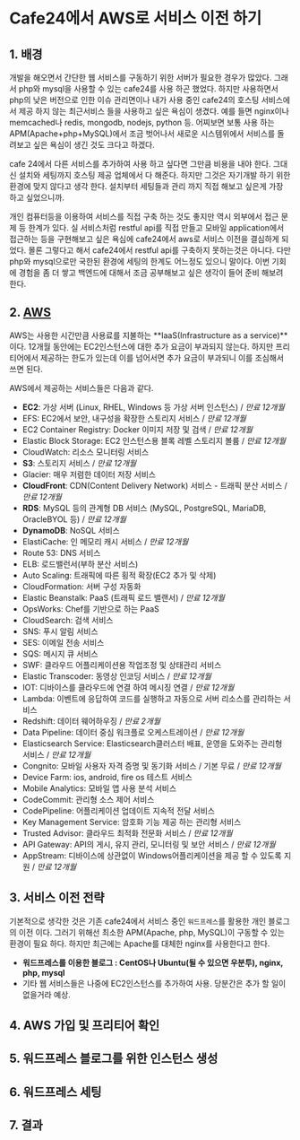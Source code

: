 # Cafe24에서 AWS로 서비스 이전 하기 

## 1. 배경
 개발을 해오면서 간단한 웹 서비스를 구동하기 위한 서버가 필요한 경우가 많았다. 그래서 php와 mysql을 사용할 수 있는 cafe24를 사용 하곤 했었다. 하지만 사용하면서 php의 낮은 버전으로 인한 이슈 관리면이나 내가 사용 중인 cafe24의 호스팅 서비스에서 제공 하지 않는  최근서비스 들을 사용하고 싶은 욕심이 생겼다. 예를 들면 nginx이나 memcached나 redis, mongodb, nodejs, python 등. 어찌보면 보통 사용 하는 APM(Apache+php+MySQL)에서 조금 벗어나서 새로운 시스템위에서 서비스를 돌려보고 싶은 욕심이 생긴 것도 크다고 하겠다. 
 
 cafe 24에서 다른 서비스를 추가하여 사용 하고 싶다면 그만큼 비용을 내야 한다. 그대신 설치와 세팅까지 호스팅 제공 업체에서 다 해준다. 하지만 그것은 자기개발 하기 위한 환경에 맞지 않다고 생각 한다. 설치부터 세팅들과 관리 까지 직접 해보고 싶은게 가장 하고 싶었으니까. 
 
 개인 컴퓨터등을 이용하여 서비스를 직접 구축 하는 것도 좋지만 역시 외부에서 접근 문제 등 한계가 있다. 실 서비스처럼 restful api를 직접 만들고 모바일 application에서 접근하는 등을 구현해보고 싶은 욕심에 cafe24에서 aws로 서비스 이전을 결심하게 되었다.
 몰론 그렇다고 해서 cafe24에서 restful api를 구축하지 못하는것은 아니다. 다만 php와 mysql으로만 국한된 환경에 세팅의 한계도 어느정도 있으니 말이다. 이번 기회에 경험을 좀 더 쌓고 백엔드에 대해서 조금 공부해보고 싶은 생각이 들어 준비 해보려 한다.  

## 2. [AWS](https://aws.amazon.com/ko/free/?sc_channel=PS&sc_campaign=acquisition_KR&sc_publisher=google&sc_medium=cloud_computing_b&sc_content=aws_core_e&sc_detail=a.w.s&sc_category=cloud_computing&sc_segment=96234177528&sc_matchtype=e&sc_country=kr&s_kwcid=AL!4422!3!96234177528!e!!g!!a.w.s&ef_id=VuUp7QAABXCEtQRt:20160917045540:s)   
 AWS는 사용한 시간만큼 사용료를 지불하는 **IaaS(Infrastructure as a service)**이다. 12개월 동안에는 EC2인스턴스에 대한 추가 요금이 부과되지 않는다. 하지만 프리티어에서 제공하는 한도가 있는데 이를 넘어서면 추가 요금이 부과되니 이를 조심해서 쓰면 된다. 
 
 AWS에서 제공하는 서비스들은 다음과 같다. 
- **EC2**: 가상 서버 (Linux, RHEL, Windows 등 가상 서버 인스턴스) / *만료 12개월*  
- EFS: EC2에서 보안, 내구성을 확장한 스토리지 서비스 / *만료 12개월*  
- EC2 Container Registry: Docker 이미지 저장 및 검색 / *만료 12개월*
- Elastic Block Storage: EC2 인스턴스용 블록 레벨 스토리지 볼륨 / *만료 12개월* 
- CloudWatch: 리소스 모니터링 서비스 
- **S3**: 스토리지 서비스 / *만료 12개월*  
- Glacier: 매우 저렴한 데이터 저장 서비스
- **CloudFront**: CDN(Content Delivery Network) 서비스 - 트래픽 분산 서비스 / *만료 12개월*
- **RDS**: MySQL 등의 관계형 DB 서비스 (MySQL, PostgreSQL, MariaDB, OracleBYOL 등) / *만료 12개월*
- **DynamoDB**: NoSQL 서비스
- ElastiCache: 인 메모리 캐시 서비스 / *만료 12개월*
- Route 53: DNS 서비스
- ELB: 로드밸런서(부하 분산 서비스)
- Auto Scaling: 트래픽에 따른 횡적 확장(EC2 추가 및 삭제)
- CloudFormation: 서버 구성 자동화
- Elastic Beanstalk: PaaS (트래픽 로드 밸랜서) / *만료 12개월*
- OpsWorks: Chef를 기반으로 하는 PaaS
- CloudSearch: 검색 서비스
- SNS: 푸시 알림 서비스
- SES: 이메일 전송 서비스
- SQS: 메시지 큐 서비스
- SWF: 클라우드 어플리케이션용 작업조정 및 상태관리 서비스 
- Elastic Transcoder: 동영상 인코딩 서비스 / *만료 12개월*
- IOT: 디바이스를 클라우드에 연결 하여 메시징 연결 / *만료 12개월*
- Lambda: 이벤트에 응답하여 코드를 실행하고 자동으로 서버 리소스를 관리하는 서비스 
- Redshift: 데이터 웨어하우징 / *만료 2개월*
- Data Pipeline: 데이터 중심 워크플로 오케스트레이션 / *만료 12개월*
- Elasticsearch Service: Elasticsearch클러스터 배표, 운영을 도와주는 관리형 서비스 / *만료 12개월*
- Congnito: 모바일 사용자 자격 증명 및 동기화 서비스 / 기본 무료 / *만료 12개월*
- Device Farm: ios, android, fire os 테스트 서비스 
- Mobile Analytics: 모바일 앱 사용 분석 서비스 
- CodeCommit: 관리형 소스 제어 서비스 
- CodePipeline: 어플리케이션 업데이트 지속적 전달 서비스 
- Key Management Service: 암호화 기능 제공 하는 관리형 서비스 
- Trusted Advisor: 클라우드 최적화 전문화 서비스 / *만료 12개월*
- API Gateway: API의 게시, 유지 관리, 모니터링 및 보안 서비스 / *만료 12개월*
- AppStream: 디바이스에 상관없이 Windows어플리케이션을 제공 할 수 있도록 지원 / *만료 12개월*

## 3. 서비스 이전 전략 
기본적으로 생각한 것은 기존 cafe24에서 서비스 중인 `워드프레스`를 활용한 개인 블로그의 이전 이다. 그러기 위해선 최소한 APM(Apache, php, MySQL)이 구동할 수 있는 환경이 필요 하다. 하지만 최근에는 Apache를 대체한 nginx를 사용한다고 한다. 
- **워드프레스를 이용한 블로그 : CentOS나 Ubuntu(될 수 있으면 우분투), nginx, php, mysql**
- 기타 웹 서비스들은 나중에 EC2인스턴스를 추가하여 사용. 당분간은 추가 할 일이 없을거라 예상. 

## 4. AWS 가입 및 프리티어 확인 

## 5. 워드프레스 블로그를 위한 인스턴스 생성 

## 6. 워드프레스 세팅 

## 7. 결과 




